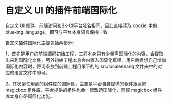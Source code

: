 # 自定义 UI 的插件前端国际化

自定义 UI 插件，前端访问和BK-CI平台域名相同，因此直接读取 cookie 中的 blueking_language，即可与平台本身语言保持一致

自定义插件国际化主要包括两部分:

1、首先是用户的前端源码初始工程，工程本身只有少量需国际化的内容，会提取出来到国际化文件，另外初始工程本身会内置入国际化框架，用户后续想自己增加国际化内容时，将词条放到前端工程目录下的的 src/locales/lang 文件夹中的对应的语言文件中即可。

2、其次是使用到的组件库的国际化，主要是平台自身提供的组件跟蓝鲸 magicbox 组件库，平台提供的组件也会一起改造国际化，蓝鲸 magicbox 组件库本身自带国际化功能。